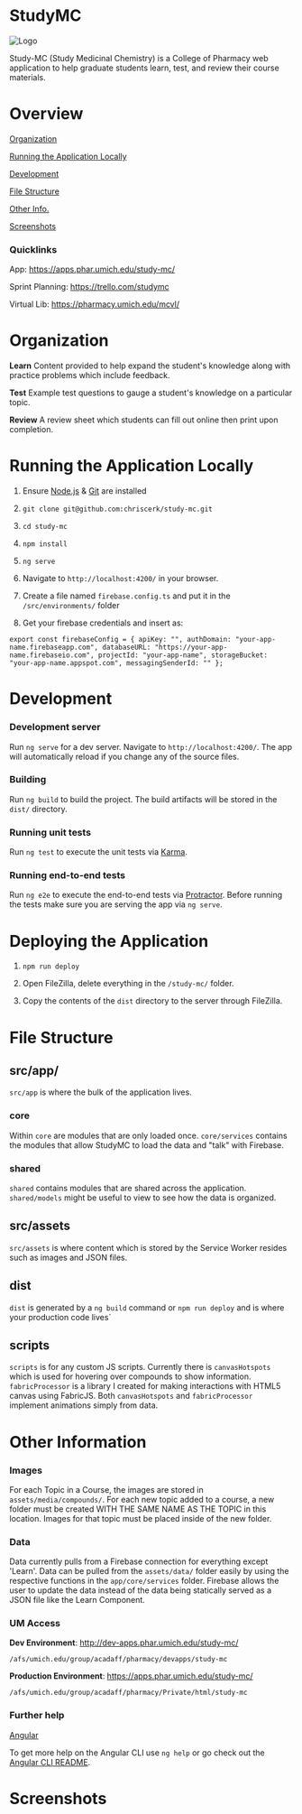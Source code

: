 # StudyMC

<img align="center" src="https://raw.githubusercontent.com/chriscerk/studymc/master/readme/studymc-logo.jpg" alt="Logo">

Study-MC (Study Medicinal Chemistry) is a College of Pharmacy web application to help graduate students learn, test, and review their course materials.

# Overview

[Organization](https://github.com/chriscerk/study-mc#organization)

[Running the Application Locally](https://github.com/chriscerk/study-mc#running-the-application-locally)

[Development](https://github.com/chriscerk/study-mc#development)

[File Structure](https://github.com/chriscerk/study-mc#file-structure)

[Other Info.](https://github.com/chriscerk/studymc#other-information)

[Screenshots](https://github.com/chriscerk/studymc#screenshots)

### Quicklinks
App: https://apps.phar.umich.edu/study-mc/

Sprint Planning: https://trello.com/studymc

Virtual Lib: https://pharmacy.umich.edu/mcvl/


# Organization
<strong>Learn</strong>
Content provided to help expand the student's knowledge along with practice problems which include feedback.

<strong>Test</strong>
Example test questions to gauge a student's knowledge on a particular topic.

<strong>Review</strong>
A review sheet which students can fill out online then print upon completion.


# Running the Application Locally


1. Ensure [Node.js](https://nodejs.org/en/) & [Git](https://git-scm.com/downloads) are installed

2. `git clone git@github.com:chriscerk/study-mc.git`

3. `cd study-mc`

4. `npm install`

5. `ng serve` 

6. Navigate to `http://localhost:4200/` in your browser.

7. Create a file named `firebase.config.ts` and put it in the `/src/environments/` folder

8. Get your firebase credentials and insert as:

`export const firebaseConfig = {
    apiKey: "",
    authDomain: "your-app-name.firebaseapp.com",
    databaseURL: "https://your-app-name.firebaseio.com",
    projectId: "your-app-name",
    storageBucket: "your-app-name.appspot.com",
    messagingSenderId: ""
  };`

# Development

### Development server
Run `ng serve` for a dev server. Navigate to `http://localhost:4200/`. The app will automatically reload if you change any of the source files.


### Building

Run `ng build` to build the project. The build artifacts will be stored in the `dist/` directory.


### Running unit tests

Run `ng test` to execute the unit tests via [Karma](https://karma-runner.github.io).


### Running end-to-end tests

Run `ng e2e` to execute the end-to-end tests via [Protractor](http://www.protractortest.org/).
Before running the tests make sure you are serving the app via `ng serve`.


# Deploying the Application

1. `npm run deploy`

2. Open FileZilla, delete everything in the `/study-mc/` folder.

2. Copy the contents of the `dist` directory to the server through FileZilla.


# File Structure

## src/app/
`src/app` is where the bulk of the application lives. 

### core
Within `core` are modules that are only loaded once. `core/services` contains the modules that allow StudyMC to load the data and "talk" with Firebase.

### shared
`shared` contains modules that are shared across the application. `shared/models` might be useful to view to see how the data is organized.

## src/assets
`src/assets` is where content which is stored by the Service Worker resides such as images and JSON files. 

## dist
`dist` is generated by a `ng build` command or `npm run deploy` and is where your production code lives`

## scripts
`scripts` is for any custom JS scripts. Currently there is `canvasHotspots` which is used for hovering over compounds to show information. `fabricProcessor` is a library I created for making interactions with HTML5 canvas using FabricJS. Both `canvasHotspots` and `fabricProcessor` implement animations simply from data.

# Other Information

### Images

For each Topic in a Course, the images are stored in `assets/media/compounds/`. For each new topic added to a course, a new folder must be created WITH THE SAME NAME AS THE TOPIC in this location. Images for that topic must be placed inside of the new folder. 


### Data

Data currently pulls from a Firebase connection for everything except 'Learn'. Data can be pulled from the `assets/data/` folder easily by using the respective functions in the `app/core/services` folder. Firebase allows the user to update the data instead of the data being statically served as a JSON file like the Learn Component.


### UM Access

<strong>Dev Environment</strong>: http://dev-apps.phar.umich.edu/study-mc/

`/afs/umich.edu/group/acadaff/pharmacy/devapps/study-mc`

<strong>Production Environment</strong>: https://apps.phar.umich.edu/study-mc/

`/afs/umich.edu/group/acadaff/pharmacy/Private/html/study-mc`


### Further help

[Angular](https://angular.io)

To get more help on the Angular CLI use `ng help` or go check out the [Angular CLI README](https://github.com/angular/angular-cli/blob/master/README.md).

# Screenshots


